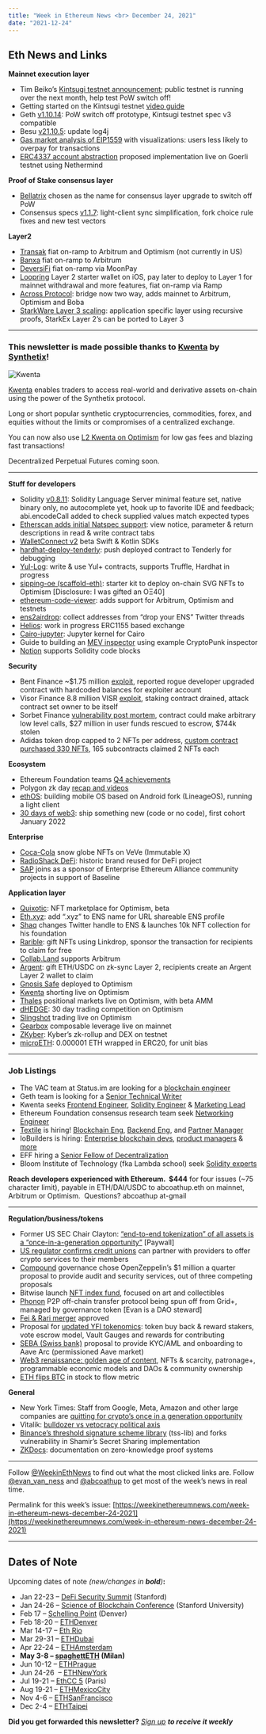 ```yaml
---
title: "Week in Ethereum News <br> December 24, 2021"
date: "2021-12-24"
---
```


## **Eth News and Links**

**Mainnet execution layer**

- Tim Beiko’s [Kintsugi testnet announcement](https://blog.ethereum.org/2021/12/20/kintsugi-merge-testnet/); public testnet is running over the next month, help test PoW switch off!
- Getting started on the Kintsugi testnet [video guide](https://www.youtube.com/watch?v=r31aeGPoy1o)
- Geth [v1.10.14](https://github.com/ethereum/go-ethereum/releases/tag/v1.10.14): PoW switch off prototype, Kintsugi testnet spec v3 compatible
- Besu [v21.10.5](https://github.com/hyperledger/besu/releases/tag/21.10.5): update log4j 
- [Gas market analysis of EIP1559](https://pintail.xyz/posts/gas-market-analysis/) with visualizations: users less likely to overpay for transactions
- [ERC4337 account abstraction](https://medium.com/nethermind-eth/erc-4337-account-abstraction-is-already-here-e9588b789e15) proposed implementation live on Goerli testnet using Nethermind

**Proof of Stake consensus layer**

- [Bellatrix](https://github.com/ethereum/consensus-specs/pull/2774) chosen as the name for consensus layer upgrade to switch off PoW
- Consensus specs [v1.1.7](https://github.com/ethereum/consensus-specs/releases/tag/v1.1.7): light-client sync simplification, fork choice rule fixes and new test vectors

**Layer2**

- [Transak](https://twitter.com/transak_finance/status/1473367208474681351) fiat on-ramp to Arbitrum and Optimism (not currently in US)
- [Banxa](https://twitter.com/BanxaOfficial/status/1473887349251604483) fiat on-ramp to Arbitrum
- [DeversiFi](https://deversifi.com/blog/announcing-our-brand-new-integration-with-moonpay/) fiat on-ramp via MoonPay
- [Loopring](https://medium.loopring.io/introducing-l2-counterfactual-wallet-and-fiat-on-ramps-a4b60edf15d6) Layer 2 starter wallet on iOS, pay later to deploy to Layer 1 for mainnet withdrawal and more features, fiat on-ramp via Ramp
- [Across Protocol](https://medium.com/across-protocol/the-fastest-cheapest-and-most-secure-bridge-now-supports-l1-l2-transfers-92d7b2bd6666): bridge now two way, adds mainnet to Arbitrum, Optimism and Boba
- [StarkWare Layer 3 scaling](https://medium.com/starkware/fractal-scaling-from-l2-to-l3-7fe238ecfb4f): application specific layer using recursive proofs, StarkEx Layer 2’s can be ported to Layer 3

* * *

### **This newsletter is made possible thanks to [Kwenta](https://kwenta.io/) by [Synthetix](https://synthetix.io/)!**

![Kwenta](https://weekinethereumnews.com/wp-content/uploads/2021/04/IMG_20210418_190328_618-1024x512.jpg)

[Kwenta](https://kwenta.io/) enables traders to access real-world and derivative assets on-chain using the power of the Synthetix protocol. 

Long or short popular synthetic cryptocurrencies, commodities, forex, and equities without the limits or compromises of a centralized exchange. 

You can now also use [L2 Kwenta on Optimism](https://blog.kwenta.io/everything-you-need-to-know-about-using-kwenta-on-l2/) for low gas fees and blazing fast transactions!

Decentralized Perpetual Futures coming soon.

* * *

**Stuff for developers**

- Solidity [v0.8.11](https://blog.soliditylang.org/2021/12/20/solidity-0.8.11-release-announcement/): Solidity Language Server minimal feature set, native binary only, no autocomplete yet, hook up to favorite IDE and feedback; abi.encodeCall added to check supplied values match expected types
- [Etherscan adds initial Natspec support](https://twitter.com/etherscan/status/1472191164807712768): view notice, parameter & return descriptions in read & write contract tabs
- [WalletConnect v2](https://medium.com/walletconnect/swift-and-kotlin-sdks-are-now-in-beta-436c72eb834f) beta Swift & Kotlin SDKs
- [hardhat-deploy-tenderly](https://github.com/wighawag/hardhat-deploy-tenderly): push deployed contract to Tenderly for debugging
- [Yul-Log](https://github.com/ControlCplusControlV/Yul-Log): write & use Yul+ contracts, supports Truffle, Hardhat in progress
- [sipping-oe (scaffold-eth)](https://github.com/scaffold-eth/scaffold-eth/tree/sipping-oe): starter kit to deploy on-chain SVG NFTs to Optimism \[Disclosure: I was gifted an OΞ40\]
- [ethereum-code-viewer](https://twitter.com/dethcrypto/status/1473001241970159621): adds support for Arbitrum, Optimism and testnets
- [ens2airdrop](https://github.com/iainnash/ens2airdrop): collect addresses from “drop your ENS” Twitter threads
- [Helios](https://github.com/z0r0z/Helios): work in progress ERC1155 based exchange
- [Cairo-jupyter](https://github.com/ankitchiplunkar/cairo-jupyter): Jupyter kernel for Cairo 
- Guide to building an [MEV inspector](https://writings.flashbots.net/writings/the-anatomy-of-an-inspector/) using example CryptoPunk inspector
- [Notion](https://twitter.com/mark_mkzo/status/1472162594077220864) supports Solidity code blocks

**Security**

- Bent Finance ~$1.75 million [exploit](https://bentfi.medium.com/bent-update-12ae69a41dc6), reported rogue developer upgraded contract with hardcoded balances for exploiter account
- Visor Finance 8.8 million VISR [exploit](https://rekt.news/visor-finance-rekt/), staking contract drained, attack contract set owner to be itself 
- Sorbet Finance [vulnerability post mortem](https://medium.com/gelato-network/sorbet-finance-vulnerability-post-mortem-6f8fba78f109), contract could make arbitrary low level calls, $27 million in user funds rescued to escrow, $744k stolen
- Adidas token drop capped to 2 NFTs per address, [custom contract purchased 330 NFTs](https://twitter.com/montana_wong/status/1472023753865396227), 165 subcontracts claimed 2 NFTs each

**Ecosystem**

- Ethereum Foundation teams [Q4 achievements](https://blog.ethereum.org/2021/12/22/ef-supported-teams-research-and-development-update-2021-pt-3/)
- Polygon zk day [recap and videos](https://ethglobal.medium.com/polygon-zk-day-2021-ee257349a4ca)
- [ethOS](https://twitter.com/EthereumPhone/status/1472683474536517635): building mobile OS based on Android fork (LineageOS), running a light client
- [30 days of web3](https://twitter.com/wslyvh/status/1472955969151848456): ship something new (code or no code), first cohort January 2022

**Enterprise**

- [Coca-Cola](https://medium.com/veve-collectibles/coca-cola-snow-globes-ddc7444b6789) snow globe NFTs on VeVe (Immutable X)
- [RadioShack DeFi](https://radioshack.gitbook.io/radioshack-defi/fundamentals/why-radioshack-defi): historic brand reused for DeFi project
- [SAP](https://www.oasis-open.org/2021/12/22/eea-community-projects-governing-body-of-the-baseline-protocol-welcomes-sap-as-sponsor/#baselineprotocol) joins as a sponsor of Enterprise Ethereum Alliance community projects in support of Baseline

**Application layer**

- [Quixotic](https://beta.quixotic.io/): NFT marketplace for Optimism, beta
- [Eth.xyz](https://gen.xyz/blog/ethxyz?utm_source=twitter&utm_medium=post&utm_campaign=2021-12-ethxyz): add “.xyz” to ENS name for URL shareable ENS profile
- [Shaq](https://twitter.com/shaq) changes Twitter handle to ENS & launches 10k NFT collection for his foundation
- [Rarible](https://twitter.com/rarible/status/1473688588789424132?s=20): gift NFTs using Linkdrop, sponsor the transaction for recipients to claim for free
- [Collab.Land](https://twitter.com/collab_land_/status/1474045984783015939) supports Arbitrum
- [Argent](https://www.argent.xyz/blog/gift-crypto/): gift ETH/USDC on zk-sync Layer 2, recipients create an Argent Layer 2 wallet to claim
- [Gnosis Safe](https://twitter.com/gnosisSafe/status/1474039980251041798) deployed to Optimism
- [Kwenta](https://blog.kwenta.io/tradingview-l2-shorting/) shorting live on Optimism
- [Thales](https://thalesmarket.medium.com/thales-l2-deployment-2021-in-review-and-next-steps-975d2374d676) positional markets live on Optimism, with beta AMM
- [dHEDGE](https://app.dhedge.org/competition): 30 day trading competition on Optimism
- [Slingshot](https://twitter.com/slingshotcrypto/status/1474107388760371216) trading live on Optimism
- [Gearbox](https://medium.com/gearbox-protocol/hello-world-source-code-is-open-bug-bounty-and-audits-1673f279b822) composable leverage live on mainnet
- [ZKyber](https://blog.kyber.network/zkyber-a-new-dex-trading-experience-based-on-zk-rollups-6666d52c24cf): Kyber’s zk-rollup and DEX on testnet
- [microETH](https://microeth.io/): 0.000001 ETH wrapped in ERC20, for unit bias

* * *

### **Job Listings**

- The VAC team at Status.im are looking for a [blockchain engineer](https://jobs.status.im/?gh_jid=3712494)
- Geth team is looking for a [Senior Technical Writer](https://ethereum.bamboohr.com/jobs/view.php?id=51&source=weekinethnews)
- Kwenta seeks [Frontend Engineer](https://blog.kwenta.io/kwenta-open-position-front-end-developer/), [Solidity Engineer](https://blog.kwenta.io/kwenta-open-position-solidity-engineer/) & [Marketing Lead](https://blog.kwenta.io/kwenta-open-position-marketing-manager/)
- Ethereum Foundation consensus research team seek [Networking Engineer](https://ethereum.bamboohr.com/jobs/view.php?id=54&source=weekinethnews)
- [Textile](https://textile.io/) is hiring! [Blockchain Eng](https://grnh.se/f093ec154us), [Backend Eng](https://grnh.se/526aef8d4us), and [Partner Manager](https://grnh.se/06c1dfdf4us)
- IoBuilders is hiring: [Enterprise blockchain devs](https://www.linkedin.com/jobs/view/2753213671), [product managers](https://www.linkedin.com/jobs/view/2753213143) & [more](https://www.linkedin.com/company/iobuilders)
- EFF hiring a [Senior Fellow of Decentralization](https://www.eff.org/deeplinks/2021/12/dream-job-alert-senior-fellow-decentralization-eff)
- Bloom Institute of Technology (fka Lambda school) seek [Solidity experts](https://jobs.lever.co/BloomTech/c3ff6acf-c8ad-4957-b1a9-23a5f693598f)

**Reach developers experienced with Ethereum.  $444** for four issues (~75 character limit), payable in ETH/DAI/USDC to abcoathup.eth on mainnet, Arbitrum or Optimism.  Questions? abcoathup at-gmail

* * *

**Regulation/business/tokens**

- Former US SEC Chair Clayton: [“end-to-end tokenization” of all assets is a “once-in-a-generation opportunity”](https://www.wsj.com/articles/america-future-depends-on-blockchain-crypto-bitcoin-payments-transfers-federal-reserve-11639668586) \[Paywall\]
- [US regulator confirms credit unions](https://www.ncua.gov/regulation-supervision/letters-credit-unions-other-guidance/relationships-third-parties-provide-services-related-digital-assets) can partner with providers to offer crypto services to their members
- [Compound](https://thedefiant.io/compound-dao-open-bidding-security/) governance chose OpenZeppelin’s $1 million a quarter proposal to provide audit and security services, out of three competing proposals 
- Bitwise launch [NFT index fund](https://www.businesswire.com/news/home/20211216005484/en/Bitwise-Launches-Blue-Chip-NFT-Index-Fund-Offering-Broad-Exposure-to-the-Most-Iconic-Digital-Art-Collections), focused on art and collectibles
- [Phonon](https://blog.phonon.network/phonon-dao-launch-overview-resources-and-phonon-token-details-f8369e89f1ea) P2P off-chain transfer protocol being spun off from Grid+, managed by governance token \[Evan is a DAO steward\]
- [Fei & Rari merger](https://www.coindesk.com/tech/2021/12/21/rari-capital-fei-protocol-token-holders-approve-multibillion-dollar-defi-merger/) approved
- Proposal for [updated YFI tokenomics](https://gov.yearn.finance/t/proposal-evolving-yfi-tokenomics/11994): token buy back & reward stakers, vote escrow model, Vault Gauges and rewards for contributing
- [SEBA (Swiss bank)](https://governance.aave.com/t/arc-adding-seba-bank-as-a-whitelister-to-aave-arc/6661) proposal to provide KYC/AML and onboarding to Aave Arc (permissioned Aave market)
- [Web3 renaissance: golden age of content](https://every.mirror.xyz/y_WLA-Tk3VF5uPqHi-glDLVVfHxLUbjXakRI7SMISas), NFTs & scarcity, patronage+, programmable economic models and DAOs & community ownership
- [ETH flips BTC](https://twitter.com/ercwl/status/1473301895104151555) in stock to flow metric 

**General**

- New York Times: Staff from Google, Meta, Amazon and other large companies are [quitting for crypto’s once in a generation opportunity](https://www.nytimes.com/2021/12/20/technology/silicon-valley-cryptocurrency-start-ups.html)
- Vitalik: [bulldozer vs vetocracy political axis](https://vitalik.eth.limo/general/2021/12/19/bullveto.html)
- [Binance’s threshold signature scheme library](https://blog.trailofbits.com/2021/12/21/disclosing-shamirs-secret-sharing-vulnerabilities-and-announcing-zkdocs/) (tss-lib) and forks vulnerability in Shamir’s Secret Sharing implementation
- [ZKDocs](https://www.zkdocs.com/): documentation on zero-knowledge proof systems

* * *

Follow [@WeekinEthNews](https://twitter.com/WeekInEthNews) to find out what the most clicked links are. Follow [@evan\_van\_ness](https://twitter.com/evan_van_ness) and [@abcoathup](https://twitter.com/abcoathup) to get most of the week’s news in real time.

Permalink for this week’s issue: [https://weekinethereumnews.com/week-in-ethereum-news-december-24-2021](https://weekinethereumnews.com/week-in-ethereum-news-december-24-2021)

* * *

## **Dates of Note**

Upcoming dates of note _(new/changes in **bold**)_**:**

- Jan 22-23 – [DeFi Security Summit](https://defisecuritysummit.org/) (Stanford)
- Jan 24-26 – [Science of Blockchain Conference](https://cbr.stanford.edu/sbc22/) (Stanford University)
- Feb 17 – [Schelling Point](https://schellingpoint.gitcoin.co/) (Denver) 
- Feb 18-20 – [ETHDenver](https://www.ethdenver.com/)
- Mar 14-17 – [Eth Rio](https://www.ethrio.org/)
- Mar 29-31 – [ETHDubai](https://www.ethdubai.xyz/)
- Apr 22-24 – [ETHAmsterdam](https://amsterdam.ethglobal.com/)
- **May 3-8 – [spaghettETH](http://spaghett-eth.com/) (Milan)**
- Jun 10-12 – [ETHPrague](https://ethprague.com/)
- Jun 24-26  – [ETHNewYork](https://ethglobal.medium.com/announcing-the-ethglobal-2022-season-51a7906bb3a4) 
- Jul 19-21 – [EthCC 5](https://ethcc.io/) (Paris)
- Aug 19-21 – [ETHMexicoCity](https://ethglobal.medium.com/announcing-the-ethglobal-2022-season-51a7906bb3a4)
- Nov 4-6 – [ETHSanFrancisco](https://ethglobal.medium.com/announcing-the-ethglobal-2022-season-51a7906bb3a4)
- Dec 2-4 – [ETHTaipei](https://ethglobal.medium.com/announcing-the-ethglobal-2022-season-51a7906bb3a4)

**Did you get forwarded this newsletter?** _[Sign up](https://weekinethereum.substack.com/subscribe#about) **to receive it weekly**_
